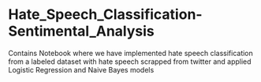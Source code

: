 # Hate_Speech_Classification-Sentimental_Analysis
Contains Notebook where we have implemented hate speech classification from a labeled dataset with hate speech scrapped from twitter and applied Logistic Regression and Naive Bayes models
